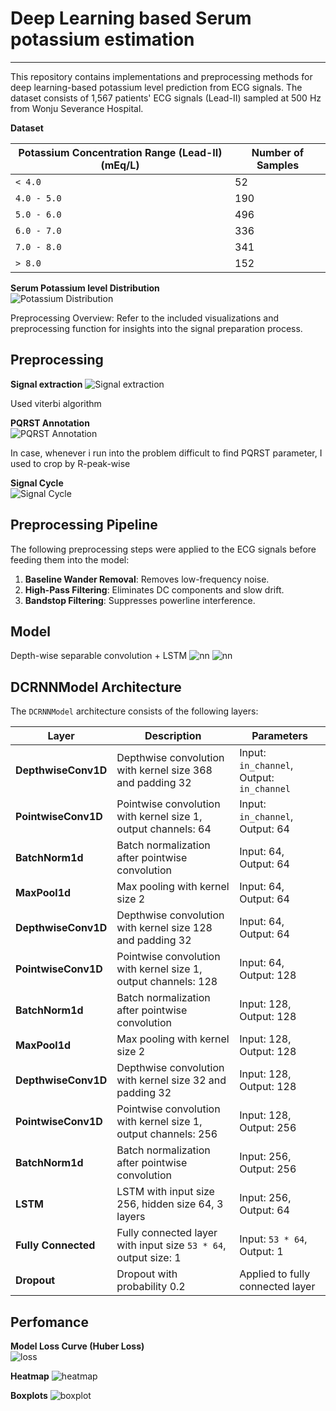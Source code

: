 # Deep Learning based Serum potassium estimation
***

This repository contains implementations and preprocessing methods for deep learning-based potassium level prediction from ECG signals. The dataset consists of 1,567 patients' ECG signals (Lead-II) sampled at 500 Hz from Wonju Severance Hospital.

**Dataset**

| Potassium Concentration Range (Lead-II) (mEq/L) | Number of Samples |
|---------------------------------------|-------------------|
| `< 4.0`                               | 52                |
| `4.0 - 5.0`                           | 190               |
| `5.0 - 6.0`                           | 496               |
| `6.0 - 7.0`                           | 336               |
| `7.0 - 8.0`                           | 341               |
| `> 8.0`                               | 152               |

**Serum Potassium level Distribution**  
   ![Potassium Distribution](https://ifh.cc/g/cFKT1Q.png)

Preprocessing Overview: Refer to the included visualizations and preprocessing function for insights into the signal preparation process.

## Preprocessing

**Signal extraction**
  ![Signal extraction](https://ifh.cc/g/lRoHf9.png)

Used viterbi algorithm

**PQRST Annotation**  
   ![PQRST Annotation](https://ifh.cc/g/mWLP8Q.png)

In case, whenever i run into the problem difficult to find PQRST parameter, I used to crop by R-peak-wise
   
**Signal Cycle**  
   ![Signal Cycle](https://ifh.cc/g/LX4y0y.png) 



## Preprocessing Pipeline

The following preprocessing steps were applied to the ECG signals before feeding them into the model:
1. **Baseline Wander Removal**: Removes low-frequency noise.
2. **High-Pass Filtering**: Eliminates DC components and slow drift.
3. **Bandstop Filtering**: Suppresses powerline interference.

## Model
Depth-wise separable convolution + LSTM
  ![nn](https://ifh.cc/g/gmlLSQ.png)
  ![nn](https://ifh.cc/g/gl5D4f.png)

## DCRNNModel Architecture

The `DCRNNModel` architecture consists of the following layers:

| Layer                 | Description                                                                                   | Parameters                     |
|-----------------------|-----------------------------------------------------------------------------------------------|--------------------------------|
| **DepthwiseConv1D**   | Depthwise convolution with kernel size 368 and padding 32                                     | Input: `in_channel`, Output: `in_channel` |
| **PointwiseConv1D**   | Pointwise convolution with kernel size 1, output channels: 64                                 | Input: `in_channel`, Output: 64 |
| **BatchNorm1d**       | Batch normalization after pointwise convolution                                               | Input: 64, Output: 64          |
| **MaxPool1d**         | Max pooling with kernel size 2                                                               | Input: 64, Output: 64          |
| **DepthwiseConv1D**   | Depthwise convolution with kernel size 128 and padding 32                                     | Input: 64, Output: 64          |
| **PointwiseConv1D**   | Pointwise convolution with kernel size 1, output channels: 128                                | Input: 64, Output: 128         |
| **BatchNorm1d**       | Batch normalization after pointwise convolution                                               | Input: 128, Output: 128        |
| **MaxPool1d**         | Max pooling with kernel size 2                                                               | Input: 128, Output: 128        |
| **DepthwiseConv1D**   | Depthwise convolution with kernel size 32 and padding 32                                      | Input: 128, Output: 128        |
| **PointwiseConv1D**   | Pointwise convolution with kernel size 1, output channels: 256                                | Input: 128, Output: 256        |
| **BatchNorm1d**       | Batch normalization after pointwise convolution                                               | Input: 256, Output: 256        |
| **LSTM**              | LSTM with input size 256, hidden size 64, 3 layers                                           | Input: 256, Output: 64         |
| **Fully Connected**   | Fully connected layer with input size `53 * 64`, output size: 1                              | Input: `53 * 64`, Output: 1    |
| **Dropout**           | Dropout with probability 0.2                                                                 | Applied to fully connected layer |

## Perfomance

**Model Loss Curve (Huber Loss)**  
  ![loss](https://ifh.cc/g/8zbZwt.png)

**Heatmap**
  ![heatmap](https://ifh.cc/g/movOD8.png)

**Boxplots**
  ![boxplot](https://ifh.cc/g/wVvvQc.png)
